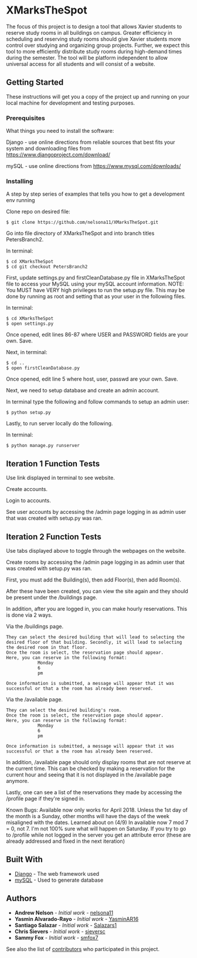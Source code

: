 # XMarksTheSpot

The focus of this project is to design a tool that allows Xavier students to reserve study rooms in all buildings on campus.
Greater efficiency in scheduling and reserving study rooms should give Xavier students more control over studying and
organizing group projects. Further, we expect this tool to more efficiently distribute study rooms during high-demand
times during the semester. The tool will be platform independent to allow universal access for all students and will
consist of a website.


## Getting Started

These instructions will get you a copy of the project up and running on your local machine for development and testing purposes.

### Prerequisites

What things you need to install the software:

Django - use online directions from reliable sources that best fits your system and downloading files from
https://www.djangoproject.com/download/

mySQL - use online directions from https://www.mysql.com/downloads/

### Installing

A step by step series of examples that tells you how to get a development env running

Clone repo on desired file:
```
$ git clone https://github.com/nelsona11/XMarksTheSpot.git
```

Go into file directory of XMarksTheSpot and into branch titles PetersBranch2.

  In terminal:
```
$ cd XMarksTheSpot
$ cd git checkout PetersBranch2
```


First, update settings.py and firstCleanDatabase.py file in XMarksTheSpot file to access your MySQL using your mySQL account information. NOTE: You MUST have VERY high privileges to run the setup.py file. This may be done by running as root and setting that as your user in the following files.

  In terminal:
```
$ cd XMarksTheSpot
$ open settings.py
```
  Once opened, edit lines 86-87 where USER and PASSWORD fields are your own.
  Save.

  Next, in terminal:
```
$ cd ..
$ open firstCleanDatabase.py
```
  Once opened, edit line 5 where host, user, passwd are your own.
  Save.

Next, we need to setup database and create an admin account.

  In terminal type the following and follow commands to setup
  an admin user:
```
$ python setup.py
```

Lastly, to run server locally do the following.

  In terminal:
```
$ python manage.py runserver
```

## Iteration 1 Function Tests

Use link displayed in terminal to see website.


Create accounts.


Login to accounts.


See user accounts by accessing the /admin page logging in as admin user that was created with setup.py was ran.

## Iteration 2 Function Tests

Use tabs displayed above to toggle through the webpages on the website.

Create rooms by accessing the /admin page logging in as admin user that was created with setup.py was ran.

First, you must add the Building(s), then add Floor(s), then add Room(s).

After these have been created, you can view the site again and they should be present under the /buildings page.


In addition, after you are logged in, you can make hourly reservations. This is done via 2 ways.

  Via the /buildings page.

    They can select the desired building that will lead to selecting the desired floor of that building. Secondly, it will lead to selecting the desired room in that floor.
    Once the room is select, the reservation page should appear.
    Here, you can reserve in the following format:
                Monday
                6
                pm

    Once information is submitted, a message will appear that it was successful or that a the room has already been reserved.

  Via the /available page.

    They can select the desired building's room.
    Once the room is select, the reservation page should appear.
    Here, you can reserve in the following format:
                Monday
                6
                pm

    Once information is submitted, a message will appear that it was successful or that a the room has already been reserved.

In addition, /available page should only display rooms that are not reserve at the current time.
This can be checked by making a reservation for the current hour and seeing that it is not displayed in the /available page anymore.


Lastly, one can see a list of the reservations they made by accessing the /profile page if they're signed in.

Known Bugs:
Available now only works for April 2018. Unless the 1st day of the month is a Sunday, other months will have the days of the week misaligned with the dates.
Learned about on (4/9)
In available now 7 mod 7 = 0, not 7. I'm not 100% sure what will happen on Saturday.
If you try to go to /profile while not logged in the server you get an attribute error
(these are already addressed and fixed in the next iteration)

## Built With

* [Django](https://www.djangoproject.com) - The web framework used
* [mySQL](https://www.mysql.com) - Used to generate database

## Authors

* **Andrew Nelson** - *Initial work* - [nelsona11](https://github.com/nelsona11)
* **Yasmin Alvarado-Rayo** - *Initial work* - [YasminAR16](https://github.com/YasminAR16)
* **Santiago Salazar** - *Initial work* - [Salazars1](https://github.com/Salazars1)
* **Chris Sievers** - *Initial work* - [sieversc](https://github.com/sieversc)
* **Sammy Fox** - *Initial work* - [smfox7](https://github.com/smfox7)

See also the list of [contributors](https://github.com/nelsona11/XMarksTheSpot/contributors) who participated in this project.
